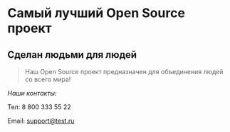 # Самый лучший Open Source проект

## Сделан людьми для людей

> Наш Open Source проект предназначен для объединения людей со всего мира!

_Наши контакты:_

Тел: 8 800 333 55 22

Email: [support@test.ru](mailto:support@test.ru)
